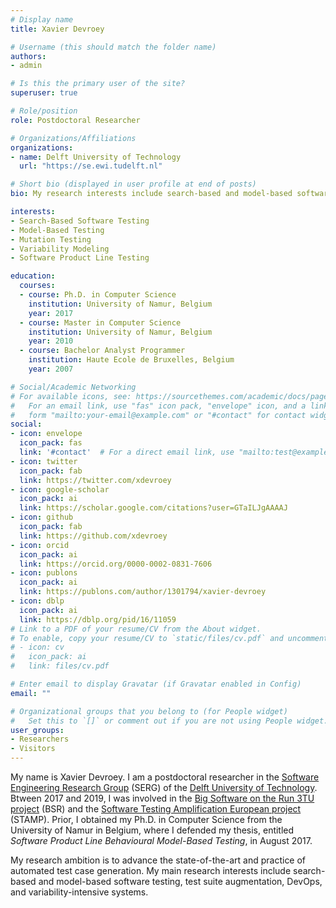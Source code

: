 ```yaml
---
# Display name
title: Xavier Devroey

# Username (this should match the folder name)
authors:
- admin

# Is this the primary user of the site?
superuser: true

# Role/position
role: Postdoctoral Researcher

# Organizations/Affiliations
organizations:
- name: Delft University of Technology
  url: "https://se.ewi.tudelft.nl"

# Short bio (displayed in user profile at end of posts)
bio: My research interests include search-based and model-based software testing, test suite augmentation, DevOps, and variability-intensive systems engineering.

interests:
- Search-Based Software Testing
- Model-Based Testing
- Mutation Testing
- Variability Modeling
- Software Product Line Testing

education:
  courses:
  - course: Ph.D. in Computer Science
    institution: University of Namur, Belgium
    year: 2017
  - course: Master in Computer Science
    institution: University of Namur, Belgium
    year: 2010
  - course: Bachelor Analyst Programmer
    institution: Haute Ecole de Bruxelles, Belgium
    year: 2007

# Social/Academic Networking
# For available icons, see: https://sourcethemes.com/academic/docs/page-builder/#icons
#   For an email link, use "fas" icon pack, "envelope" icon, and a link in the
#   form "mailto:your-email@example.com" or "#contact" for contact widget.
social:
- icon: envelope
  icon_pack: fas
  link: '#contact'  # For a direct email link, use "mailto:test@example.org".
- icon: twitter
  icon_pack: fab
  link: https://twitter.com/xdevroey
- icon: google-scholar
  icon_pack: ai
  link: https://scholar.google.com/citations?user=GTaILJgAAAAJ
- icon: github
  icon_pack: fab
  link: https://github.com/xdevroey
- icon: orcid
  icon_pack: ai
  link: https://orcid.org/0000-0002-0831-7606
- icon: publons
  icon_pack: ai
  link: https://publons.com/author/1301794/xavier-devroey
- icon: dblp
  icon_pack: ai
  link: https://dblp.org/pid/16/11059
# Link to a PDF of your resume/CV from the About widget.
# To enable, copy your resume/CV to `static/files/cv.pdf` and uncomment the lines below.
# - icon: cv
#   icon_pack: ai
#   link: files/cv.pdf

# Enter email to display Gravatar (if Gravatar enabled in Config)
email: ""

# Organizational groups that you belong to (for People widget)
#   Set this to `[]` or comment out if you are not using People widget.
user_groups:
- Researchers
- Visitors
---
```


My name is Xavier Devroey. I am a postdoctoral researcher in the [Software Engineering Research Group](https://serg-delft.github.io) (SERG) of the [Delft University of Technology](https://www.tudelft.nl). Btween 2017 and 2019, I was involved in the [Big Software on the Run 3TU project](http://www.3tu-bsr.nl) (BSR) and the [Software Testing Amplification European project](https://stamp.ow2.org/) (STAMP). Prior, I obtained my Ph.D. in Computer Science from the University of Namur in Belgium, where I defended my thesis, entitled *Software Product Line Behavioural Model-Based Testing*, in August 2017.

My research ambition is to advance the state-of-the-art and practice of automated test case generation. My main research interests include search-based and model-based software testing, test suite augmentation, DevOps, and variability-intensive systems.
